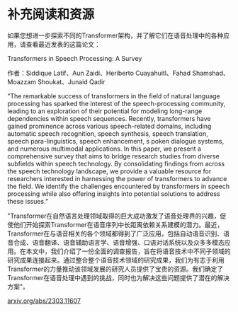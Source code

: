 # 补充阅读和资源

如果您想进一步探索不同的Transformer架构，并了解它们在语音处理中的各种应用，请查看最近发表的这篇论文：

Transformers in Speech Processing: A Survey

作者：Siddique Latif、Aun Zaidi、Heriberto Cuayahuitl、Fahad Shamshad、Moazzam Shoukat、Junaid Qadir

“The remarkable success of transformers in the field of natural language processing has sparked the interest of the speech-processing community, leading to an exploration of their potential for modeling long-range dependencies within speech sequences. Recently, transformers have gained prominence across various speech-related domains, including automatic speech recognition, speech synthesis, speech translation, speech para-linguistics, speech enhancement, s poken dialogue systems, and numerous multimodal applications. In this paper, we present a comprehensive survey that aims to bridge research studies from diverse subfields within speech technology. By consolidating findings from across the speech technology landscape, we provide a valuable resource for researchers interested in harnessing the power of transformers to advance the field. We identify the challenges encountered by transformers in speech processing while also offering insights into potential solutions to address these issues.”

"Transformer在自然语言处理领域取得的巨大成功激发了语音处理界的兴趣，促使他们开始探索Transformer在语音序列中长距离依赖关系建模的潜力。最近，Transformer在与语音相关的各个领域都得到了广泛应用，包括自动语音识别、语音合成、语音翻译、语音辅助语言学、语音增强、口语对话系统以及众多多模态应用。在本文中，我们介绍了一份全面的调查报告，旨在将语音技术中不同子领域的研究成果连接起来。通过整合整个语音技术领域的研究成果，我们为有志于利用Transformer的力量推动该领域发展的研究人员提供了宝贵的资源。我们确定了Transformer在语音处理中遇到的挑战，同时也为解决这些问题提供了潜在的解决方案"。

[arxiv.org/abs/2303.11607](https://arxiv.org/abs/2303.11607)